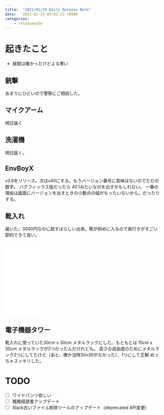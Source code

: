 ```yaml
---
title:  "2021/01/29 Daily Release Note"
date:   2021-01-29 09:01:23 +0900
categories:
    - releasenote
---
```

# 起きたこと

* 昼間は暖かったけどよる寒い

## 銃撃

あまりにひどいので警察にご相談した。

## マイクアーム

明日届く

## 洗濯機

明日届く。

## EnvBoyX

v3.6をリリース。次はv40にする。もうバージョン番号に意味はないのでただの数字。
バグフィックス版だったら 40.1みたいなのを出すかもしれない。
一番の理由は画面にバージョンを出すときの小数点の幅がもったいないから。だったりする。

## 靴入れ

届いた。3000円なのに超すばらしい出来。靴が斜めに入るので奥行きがすごい節約できて良い。

<iframe style="width:120px;height:240px;" marginwidth="0" marginheight="0" scrolling="no" frameborder="0" src="//rcm-fe.amazon-adsystem.com/e/cm?lt1=_blank&bc1=000000&IS2=1&bg1=FFFFFF&fc1=000000&lc1=0000FF&t=yakumo07-22&language=ja_JP&o=9&p=8&l=as4&m=amazon&f=ifr&ref=as_ss_li_til&asins=B0797D5RM3&linkId=affc5ba508defacb20afad2cd0d4cf19"></iframe>

## 電子機器タワー

靴入れに使っていた30cm x 30cm メタルラックにした。もともとは 15cm x 30cm メタルラックが2つだったんだけれども。
高さの自由度のためにメタルラック2つにしてたけど（あと、確か当時30x30がなかった）、1つにして正解
めっちゃスッキリした。

# TODO 

- [ ] ワイドパンツ欲しい
- [ ] 職務経歴書アップデート
- [ ] Slack古いファイル削除ツールのアップデート（deprecated API変更）
